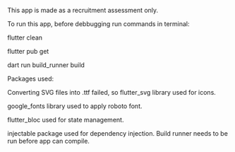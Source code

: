 This app is made as a recruitment assessment only.

To run this app, before debbugging run commands in terminal:

flutter clean

flutter pub get

dart run build_runner build

Packages used:

Converting SVG files into .ttf failed, so flutter_svg library used for icons.

google_fonts library used to apply roboto font.

flutter_bloc used for state management.

injectable package used for dependency injection. Build runner needs to be run before app can compile.

